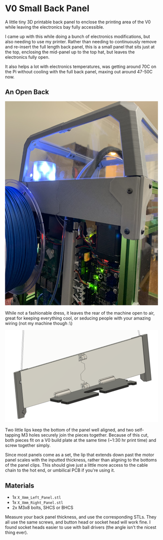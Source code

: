 # V0 Small Back Panel

A little tiny 3D printable back panel to enclose the printing area of the V0 while leaving the electronics bay fully accessible.

I came up with this while doing a bunch of electronics modifications, but also needing to use my printer.  Rather than needing to continuously remove and re-insert the full length back panel, this is a small panel that sits just at the top, enclosing the mid-panel up to the top hat, but leaves the electronics fully open.

It also helps a lot with electronics temperatures, was getting around 70C on the Pi without cooling with the full back panel, maxing out around 47-50C now.

## An Open Back
![back view](images/Rear_angle.JPG) 

While not a fashionable dress, it leaves the rear of the machine open to air, great for keeping everything cool, or seducing people with your amazing wiring (not my machine though :\\)

![front CAD view](images/Front_CAD.png)

Two little lips keep the bottom of the panel well aligned, and two self-tapping M3 holes securely join the pieces together.  Because of this cut, both pieces fit on a V0 build plate at the same time (~1:30 hr print time) and screw together simply.

Since most panels come as a set, the lip that extends down past the motor panel scales with the inputted thickness, rather than aligning to the bottoms of the panel clips.  This should give just a little more access to the cable chain to the hot end, or umbilical PCB if you're using it.

## Materials

* 1x `X_Xmm_Left_Panel.stl`
* 1x `X_Xmm_Right_Panel.stl`
* 2x M3x8 bolts, SHCS or BHCS

Measure your back panel thickness, and use the corresponding STLs.  They all use the same screws, and button head or socket head will work fine.  I found socket heads easier to use with ball drivers (the angle isn't the nicest thing ever).
